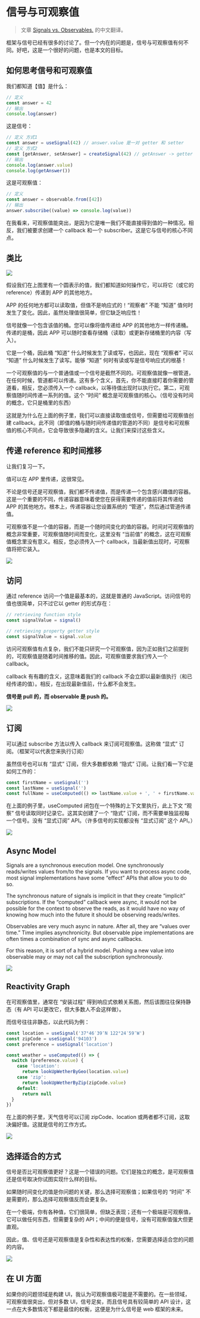 # 信号与可观察值

> 文章 [Signals vs. Observables.](https://www.builder.io/blog/signals-vs-observables) 的中文翻译。

框架与信号已经有很多的讨论了。但一个内在的问题是，信号与可观察值有何不同。好吧，这是一个很好的问题，也是本文的目标。

## 如何思考信号和可观察值

我们都知道【值】是什么：

```js
// 定义
const answer = 42
// 输出
console.log(answer)
```

这是信号：

```js
// 定义 方式1
const answer = useSignal(42) // answer.value 是一对 getter 和 setter
// 定义 方式2
const [getAnswer, setAnswer] = createSignal(42) // getAnswer -> getter  setAnswer -> setter
// 输出
console.log(answer.value)
console.log(getAnswer())
```

这是可观察值：

```js
// 定义
const answer = observable.from([42])
// 输出
answer.subscribe((value) => console.log(value))
```

在我看来，可观察值能突出，是因为它是唯一我们不能直接得到值的一种情况。相反，我们被要求创建一个 callback 和一个 subscriber。这是它与信号的核心不同点。

## 类比

<img src="https://cdn.builder.io/api/v1/image/assets%2FYJIGb4i01jvw0SRdL5Bt%2F7b8ddad9e3d34bb3ab35771d91e13d4d" />

假设我们在上图里有一个圆表示的值，我们都知道如何操作它，可以将它（或它的 reference）传递到 APP 的其他地方。

APP 的任何地方都可以读取值，但值不是响应式的！“观察者” 不能 “知道” 值何时发生了变化。因此，虽然处理值很简单，但它缺乏响应性！

信号就像一个包含该值的桶。您可以像将值传递给 APP 的其他地方一样传递桶。传递的是桶，因此 APP 可以随时查看存储桶（读取）或更新存储桶里的内容（写入）。

它是一个桶，因此桶 “知道” 什么时候发生了读或写，也因此，现在 “观察者” 可以 “知道” 什么时候发生了读写。能够 “知道” 何时有读或写是信号响应式的根基！

一个可观察值的与一个普通值或一个信号是截然不同的。可观察值就像一根管道，在任何时候，管道都可以传递。这有多个含义，首先，你不能直接盯着你需要的管道看，相反，您必须传入一个 callback，以等待值出现时以执行它。第二，可观察值随时间传递一系列的值。这个 “时间” 概念是可观察值的核心。（信号没有时间的概念，它只是桶里的东西）

这就是为什么在上面的例子里，我们可以直接读取值或信号，但需要给可观察值创建 callback。此不同（即值的桶与随时间传递值的管道的不同）是信号和可观察值的核心不同点，它会导致很多隐藏的含义。让我们来探讨这些含义。

## 传递 reference 和时间推移

让我们复习一下。

值可以在 APP 里传递，这很常见。

不论是信号还是可观察值，我们都不传递值，而是传递一个包含感兴趣值的容器。这是一个重要的不同，传递容器意味着使您在获得需要传递的值前将其传递给 APP 的其他地方。根本上，传递容器让您设置系统的 “管道”，然后通过管道传递值。

可观察值不是一个值的容器，而是一个随时间变化的值的容器。时间对可观察值的概念非常重要，可观察值随时间而变化，这里没有 “当前值” 的概念，这在可观察值概念里没有意义。相反，您必须传入一个 callback，当最新值出现时，可观察值将把它装入。

<img src="https://cdn.builder.io/api/v1/image/assets%2FYJIGb4i01jvw0SRdL5Bt%2F909d2ca6626144e1a804c3779e9be612" />

## 访问

通过 reference 访问一个值是最基本的，这就是普通的 JavaScript。访问信号的值也很简单，只不过它以 getter 的形式存在：

```js
// retrieving function style
const signalValue = signal()

// retrieving property getter style
const signalValue = signal.value
```

访问可观察值有点复杂，我们不能只研究一个可观察值，因为正如我们之前提到的，可观察值是随着时间推移的值。因此，可观察值要求我们传入一个 callback。

callback 有有趣的含义，这意味着我们的 callback 不会立即以最新值执行（和已经传递的值）。相反，在出现最新值前，什么都不会发生。

**信号是 pull 的，而 observable 是 push 的。**

<img src="https://cdn.builder.io/api/v1/image/assets%2FYJIGb4i01jvw0SRdL5Bt%2F399d1559ae9c470eaef8a780ece8c6a1" />

## 订阅

可以通过 subscribe 方法以传入 callback 来订阅可观察值。这称做 “显式” 订阅。（框架可以代表您来执行订阅）

虽然信号也可以有 “显式” 订阅，但大多数都依赖 “隐式” 订阅。让我们看一下它是如何工作的：

```js
const firstName = useSignal('')
const lastName = useSignal('')
const fullName = useComputed(() => lastName.value + ', ' + firstName.value)
```

在上面的例子里，useComputed 闭包在一个特殊的上下文里执行，此上下文 “观察” 信号读取同时记录它。这其实创建了一个 “隐式” 订阅，而不需要单独监视每一个信号。没有 “显式订阅” API。（许多信号的实现都没有 “显式订阅” 这个 API。）

<img src="https://cdn.builder.io/api/v1/image/assets%2FYJIGb4i01jvw0SRdL5Bt%2F30f2a301c0b24f02968374e68f11ca87" />

## Async Model

Signals are a synchronous execution model. One synchronously reads/writes values from/to the signals. If you want to process async code, most signal implementations have some “effect” APIs that allow you to do so.

The synchronous nature of signals is implicit in that they create “implicit” subscriptions. If the “computed” callback were async, it would not be possible for the context to observe the reads, as it would have no way of knowing how much into the future it should be observing reads/writes.

Observables are very much async in nature. After all, they are “values over time.” Time implies asynchronicity. But observable pipe implementations are often times a combination of sync and async callbacks.

For this reason, it is sort of a hybrid model. Pushing a new value into observable may or may not call the subscription synchronously.

<img src="https://cdn.builder.io/api/v1/image/assets%2FYJIGb4i01jvw0SRdL5Bt%2Fc078eedc8db24fd1bd040930df2fb399" />

## Reactivity Graph

在可观察值里，通常在 “安装过程” 得到响应式依赖关系图，然后该图往往保持静态（有 API 可以更改它，但大多数人不会这样做）。

而信号往往非静态，以此代码为例：

```js
const location = useSignal('37°46′39″N 122°24′59″W')
const zipCode = useSignal('94103')
const preference = useSignal('location')

const weather = useComputed(() => {
  switch (preference.value) {
    case 'location':
      return lookUpWetherByGeo(location.value)
    case 'zip':
      return lookUpWetherByZip(zipCode.value)
    default:
      return null
  }
})
```

在上面的例子里，天气信号可以订阅 zipCode、location 或两者都不订阅，这取决偏好值。这就是信号的工作方式。

<img src="https://cdn.builder.io/api/v1/image/assets%2FYJIGb4i01jvw0SRdL5Bt%2F4c66e9b06d9c4fdfb59a6984ab317b2e" />

## 选择适合的方式

信号是否比可观察值更好？这是一个错误的问题。它们是独立的概念，是可观察值还是信号取决你试图实现什么样的目标。

如果随时间变化的值是你问题的关键，那么选择可观察值；如果信号的 “时间” 不是需要的，那么选择可观察值反而会更复杂。

在一个极端，你有各种值，它们很简单，但缺乏表现；还有一个极端是可观察值，它可以做任何东西，但需要复杂的 API；中间的便是信号，没有可观察值强大但更直观。

因此，值、信号还是可观察值是复杂性和表达性的权衡，您需要选择适合您的问题的内容。

<img src="https://cdn.builder.io/api/v1/image/assets%2FYJIGb4i01jvw0SRdL5Bt%2F616e2864d5b047d4b768ab73942e9a89" />

## 在 UI 方面

如果你的问题领域是构建 UI，我认为可观察值极可能是不需要的。在一些领域，可观察值很突出，但对多数 UI，信号足矣，而且信号具有较简单的 API 设计，这一点在大多数情况下都是最佳的权衡，这便是为什么信号是 web 框架的未来。
